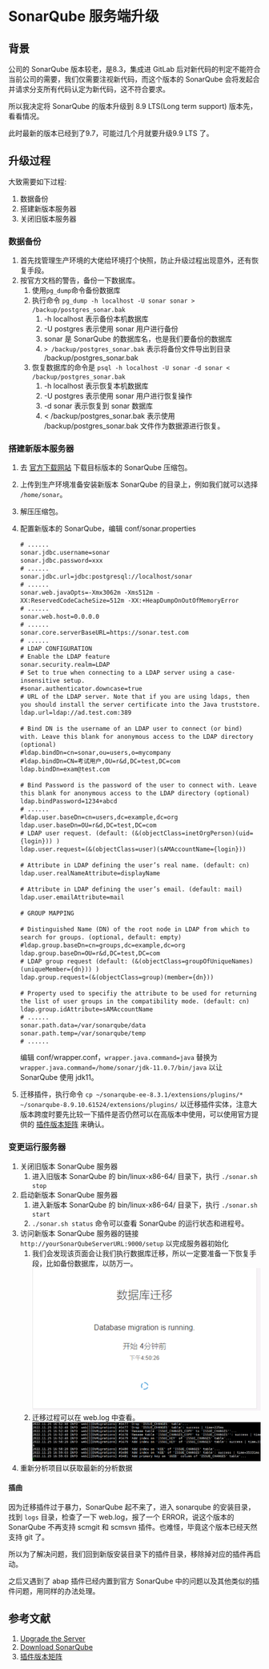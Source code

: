 # SonarQube 服务端升级

## 背景

公司的 SonarQube 版本较老，是8.3，集成进 GitLab 后对新代码的判定不能符合当前公司的需要，我们仅需要注视新代码，而这个版本的 SonarQube 会将发起合并请求分支所有代码认定为新代码，这不符合要求。

所以我决定将 SonarQube 的版本升级到 8.9 LTS(Long term support) 版本先，看看情况。

此时最新的版本已经到了9.7，可能过几个月就要升级9.9 LTS 了。

## 升级过程

大致需要如下过程:

1. 数据备份
2. 搭建新版本服务器
3. 关闭旧版本服务器

### 数据备份

1. 首先找管理生产环境的大佬给环境打个快照，防止升级过程出现意外，还有恢复手段。
2. 按官方文档的警告，备份一下数据库。
    1. 使用`pg_dump`命令备份数据库
    2. 执行命令 `pg_dump -h localhost -U sonar sonar > /backup/postgres_sonar.bak`
        1. -h localhost 表示备份本机数据库
        2. -U postgres 表示使用 sonar 用户进行备份
        3. sonar 是 SonarQube 的数据库名，也是我们要备份的数据库
        4. `> /backup/postgres_sonar.bak` 表示将备份文件导出到目录 /backup/postgres_sonar.bak
    3. 恢复数据库的命令是 `psql -h localhost -U sonar -d sonar < /backup/postgres_sonar.bak`
        1. -h localhost 表示恢复本机数据库
        2. -U postgres 表示使用 sonar 用户进行恢复操作
        3. -d sonar 表示恢复到 sonar 数据库
        4. < /backup/postgres_sonar.bak 表示使用 /backup/postgres_sonar.bak 文件作为数据源进行恢复。

### 搭建新版本服务器

1. 去 [官方下载网站](https://www.sonarqube.org/downloads/) 下载目标版本的 SonarQube 压缩包。
2. 上传到生产环境准备安装新版本 SonarQube 的目录上，例如我们就可以选择 `/home/sonar`。
3. 解压压缩包。
4. 配置新版本的 SonarQube，编辑 conf/sonar.properties
    ```properties
    # ......
    sonar.jdbc.username=sonar
    sonar.jdbc.password=xxx
    # ......
    sonar.jdbc.url=jdbc:postgresql://localhost/sonar
    # ......    
    sonar.web.javaOpts=-Xmx3062m -Xms512m -XX:ReservedCodeCacheSize=512m -XX:+HeapDumpOnOutOfMemoryError
    # ......
    sonar.web.host=0.0.0.0
    # ......
    sonar.core.serverBaseURL=https://sonar.test.com
    # ......
    # LDAP CONFIGURATION
    # Enable the LDAP feature
    sonar.security.realm=LDAP
    # Set to true when connecting to a LDAP server using a case-insensitive setup.
    #sonar.authenticator.downcase=true
    # URL of the LDAP server. Note that if you are using ldaps, then you should install the server certificate into the Java truststore.
    ldap.url=ldap://ad.test.com:389
    
    # Bind DN is the username of an LDAP user to connect (or bind) with. Leave this blank for anonymous access to the LDAP directory (optional)
    #ldap.bindDn=cn=sonar,ou=users,o=mycompany
    #ldap.bindDn=CN=考试用户,OU=r&d,DC=test,DC=com
    ldap.bindDn=exam@test.com
    
    # Bind Password is the password of the user to connect with. Leave this blank for anonymous access to the LDAP directory (optional)
    ldap.bindPassword=1234+abcd
    # ......
    #ldap.user.baseDn=cn=users,dc=example,dc=org
    ldap.user.baseDn=OU=r&d,DC=test,DC=com
    # LDAP user request. (default: (&(objectClass=inetOrgPerson)(uid={login})) )
    ldap.user.request=(&(objectClass=user)(sAMAccountName={login}))
    
    # Attribute in LDAP defining the user’s real name. (default: cn)
    ldap.user.realNameAttribute=displayName
    
    # Attribute in LDAP defining the user’s email. (default: mail)
    ldap.user.emailAttribute=mail
    
    # GROUP MAPPING
    
    # Distinguished Name (DN) of the root node in LDAP from which to search for groups. (optional, default: empty)
    #ldap.group.baseDn=cn=groups,dc=example,dc=org
    ldap.group.baseDn=OU=r&d,DC=test,DC=com
    # LDAP group request (default: (&(objectClass=groupOfUniqueNames)(uniqueMember={dn})) )
    ldap.group.request=(&(objectClass=group)(member={dn}))
    
    # Property used to specifiy the attribute to be used for returning the list of user groups in the compatibility mode. (default: cn)
    ldap.group.idAttribute=sAMAccountName
    # ......
    sonar.path.data=/var/sonarqube/data
    sonar.path.temp=/var/sonarqube/temp
    # ......
    ```
   编辑 conf/wrapper.conf，`wrapper.java.command=java` 替换为 `wrapper.java.command=/home/sonar/jdk-11.0.7/bin/java` 以让 SonarQube 使用 jdk11。

5. 迁移插件，执行命令 `cp ~/sonarqube-ee-8.3.1/extensions/plugins/* ~/sonarqube-8.9.10.61524/extensions/plugins/` 以迁移插件实体，注意大版本跨度时要先比较一下插件是否仍然可以在高版本中使用，可以使用官方提供的 [插件版本矩阵](https://docs.sonarqube.org/8.9/instance-administration/plugin-version-matrix/) 来确认。

### 变更运行服务器

1. 关闭旧版本 SonarQube 服务器
    1. 进入旧版本 SonarQube 的 bin/linux-x86-64/ 目录下，执行 `./sonar.sh stop`
2. 启动新版本 SonarQube 服务器
    1. 进入新版本 SonarQube 的 bin/linux-x86-64/ 目录下，执行 `./sonar.sh start`
    2. `./sonar.sh status` 命令可以查看 SonarQube 的运行状态和进程号。
3. 访问新版本 SonarQube 服务器的链接 `http://yourSonarQubeServerURL:9000/setup` 以完成服务器初始化
    1. 我们会发现该页面会让我们执行数据库迁移，所以一定要准备一下恢复手段，比如备份数据库，以防万一。
       ![SonarQube-Database-migration.png](../docImg/SonarQube-Database-migration.png)
    2. 迁移过程可以在 web.log 中查看。
       ![SonarQube-Database-migration-log.png](../docImg/SonarQube-Database-migration-log.png)
4. 重新分析项目以获取最新的分析数据

#### 插曲

因为迁移插件过于暴力，SonarQube 起不来了，进入 sonarqube 的安装目录，找到 `logs` 目录，检查了一下 web.log，报了一个 ERROR，说这个版本的 SonarQube 不再支持 scmgit 和 scmsvn 插件。也难怪，毕竟这个版本已经天然支持 git 了。

所以为了解决问题，我们回到新版安装目录下的插件目录，移除掉对应的插件再启动。

之后又遇到了 abap 插件已经内置到官方 SonarQube 中的问题以及其他类似的插件问题，用同样的办法处理。

## 参考文献

1. [Upgrade the Server](https://docs.sonarqube.org/8.9/setup/upgrading/)
2. [Download SonarQube](https://www.sonarqube.org/downloads/)
3. [插件版本矩阵](https://docs.sonarqube.org/8.9/instance-administration/plugin-version-matrix/)